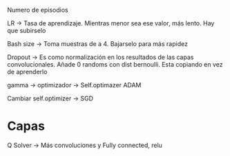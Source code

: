 Numero de episodios

LR -> Tasa de aprendizaje. Mientras menor sea ese valor, más lento. Hay que subirselo

Bash size -> Toma muestras de a 4. Bajarselo para más rapidez

Dropout -> Es como normalización en los resultados de las capas convolucionales. Añade 0 randoms con dist bernoulli. Esta copiando en vez de aprenderlo

gamma -> optimizador -> Self.optimazer ADAM

Cambiar self.optimizer  -> SGD

# Capas
Q Solver -> Más convoluciones y Fully connected, relu
